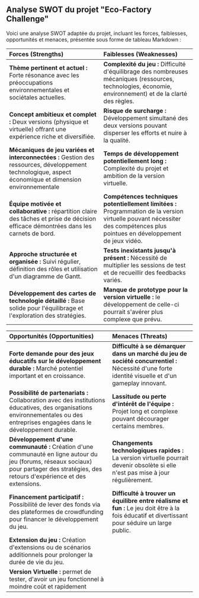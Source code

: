 ## Analyse SWOT du projet "Eco-Factory Challenge"

Voici une analyse SWOT adaptée du projet, incluant les forces, faiblesses, opportunités et menaces, présentée sous forme de tableau Markdown :

| **Forces (Strengths)**                                                                                                                                                                     | **Faiblesses (Weaknesses)**                                                                                                                                                                                             |
| :----------------------------------------------------------------------------------------------------------------------------------------------------------------------------------------- | :---------------------------------------------------------------------------------------------------------------------------------------------------------------------------------------------------------------------- |
| **Thème pertinent et actuel :** Forte résonance avec les préoccupations environnementales et sociétales actuelles.                                                                           | **Complexité du jeu :** Difficulté d'équilibrage des nombreuses mécaniques (ressources, technologies, économie, environnement) et de la clarté des règles.                                                                 |
| **Concept ambitieux et complet :** Deux versions (physique et virtuelle) offrant une expérience riche et diversifiée.                                                                       | **Risque de surcharge :** Développement simultané des deux versions pouvant disperser les efforts et nuire à la qualité.                                                                                                  |
| **Mécaniques de jeu variées et interconnectées :**  Gestion des ressources, développement technologique, aspect économique et dimension environnementale | **Temps de développement potentiellement long :** Complexité du projet et ambition de la version virtuelle.                                                                                                              |
| **Équipe motivée et collaborative :** répartition claire des tâches et prise de décision efficace démontrées dans les carnets de bord.                                     | **Compétences techniques potentiellement limitées :** Programmation de la version virtuelle pouvant nécessiter des compétences plus pointues en développement de jeux vidéo.                                                |
| **Approche structurée et organisée :** Suivi régulier, définition des rôles et utilisation d'un diagramme de Gantt.                                   | **Tests inexistants jusqu'à présent :** Nécessité de multiplier les sessions de test et de recueillir des feedbacks variés.                                                                                           |
| **Développement des cartes de technologie détaillé :** Base solide pour l'équilibrage et l'exploration des stratégies.                                                                       | **Manque de prototype pour la version virtuelle :** le développement de celle-ci pourrait s'avérer plus complexe que prévu.                                                                                           |

| **Opportunités (Opportunities)**                                                                                                                                                           | **Menaces (Threats)**                                                                                                                                                                             |
| :----------------------------------------------------------------------------------------------------------------------------------------------------------------------------------------- | :---------------------------------------------------------------------------------------------------------------------------------------------------------------------------------------------------- |
| **Forte demande pour des jeux éducatifs sur le développement durable :**  Marché potentiel important et en croissance.                                                                              | **Difficulté à se démarquer dans un marché du jeu de société concurrentiel :** Nécessité d'une forte identité visuelle et d'un gameplay innovant.                                                     |
| **Possibilité de partenariats :**  Collaboration avec des institutions éducatives, des organisations environnementales ou des entreprises engagées dans le développement durable.                       | **Lassitude ou perte d'intérêt de l'équipe :** Projet long et complexe pouvant décourager certains membres.                                                                                       |
| **Développement d'une communauté :** Création d'une communauté en ligne autour du jeu (forums, réseaux sociaux) pour partager des stratégies, des retours d'expérience et des extensions. | **Changements technologiques rapides :** La version virtuelle pourrait devenir obsolète si elle n'est pas mise à jour régulièrement.                                                                  |
| **Financement participatif :** Possibilité de lever des fonds via des plateformes de crowdfunding pour financer le développement du jeu.                                                           | **Difficulté à trouver un équilibre entre réalisme et fun :** Le jeu doit être à la fois éducatif et divertissant pour séduire un large public.                                                           |
| **Extension du jeu :** Création d'extensions ou de scénarios additionnels pour prolonger la durée de vie du jeu.                                                                           | 
| **Version Virtuelle :** permet de tester, d'avoir un jeu fonctionnel à moindre coût et rapidement                                                                                          | 
